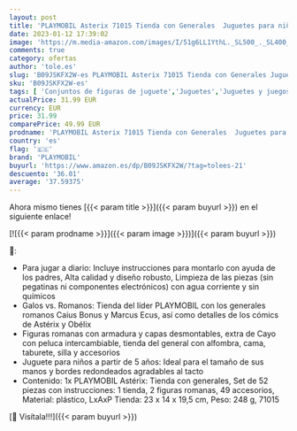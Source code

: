 ```yaml
---
layout: post
title: 'PLAYMOBIL Asterix 71015 Tienda con Generales  Juguetes para niños a Partir de 5 años'
date: 2023-01-12 17:39:02
image: 'https://m.media-amazon.com/images/I/51g6LL1YthL._SL500_._SL400_.jpg'
comments: true
category: ofertas
author: 'tole.es'
slug: 'B09JSKFX2W-es PLAYMOBIL Asterix 71015 Tienda con Generales Juguetes para...'
sku: 'B09JSKFX2W-es'
tags: [ 'Conjuntos de figuras de juguete','Juguetes','Juguetes y juegos','Muñecos y figuras','playmobil','🇪🇸', ]
actualPrice: 31.99 EUR
currency: EUR
price: 31.99
comparePrice: 49.99 EUR
prodname: 'PLAYMOBIL Asterix 71015 Tienda con Generales  Juguetes para niños a Partir de 5 años'
country: 'es'
flag: '🇪🇸'
brand: 'PLAYMOBIL'
buyurl: 'https://www.amazon.es/dp/B09JSKFX2W/?tag=tolees-21'
descuento: '36.01'
average: '37.59375'
---
```


Ahora mismo tienes [{{< param title >}}]({{< param buyurl >}}) en el siguiente enlace!

[![{{< param prodname >}}]({{< param image >}})]({{< param buyurl >}})

🔎:

- Para jugar a diario: Incluye instrucciones para montarlo con ayuda de los padres, Alta calidad y diseño robusto, Limpieza de las piezas (sin pegatinas ni componentes electrónicos) con agua corriente y sin químicos
- Galos vs. Romanos: Tienda del líder PLAYMOBIL con los generales romanos Caius Bonus y Marcus Ecus, así como detalles de los cómics de Astérix y Obélix
- Figuras romanas con armadura y capas desmontables, extra de Cayo con peluca intercambiable, tienda del general con alfombra, cama, taburete, silla y accesorios
- Juguete para niños a partir de 5 años: Ideal para el tamaño de sus manos y bordes redondeados agradables al tacto
- Contenido: 1x PLAYMOBIL Astérix: Tienda con generales, Set de 52 piezas con instrucciones: 1 tienda, 2 figuras romanas, 49 accesorios, Material: plástico, LxAxP Tienda: 23 x 14 x 19,5 cm, Peso: 248 g, 71015

[🛒 Visítala!!!]({{< param buyurl >}})
